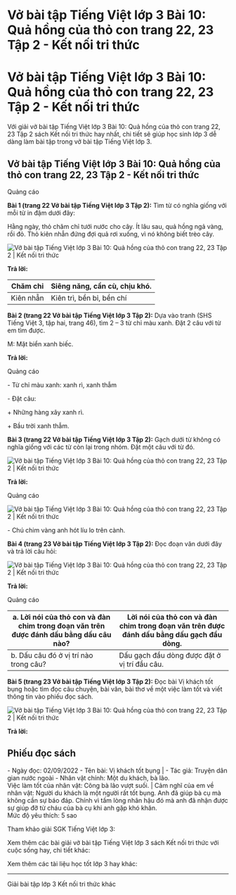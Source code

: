 # Vở bài tập Tiếng Việt lớp 3 Bài 10: Quả hồng của thỏ con trang 22, 23 Tập 2 - Kết nối tri thức

# Vở bài tập Tiếng Việt lớp 3 Bài 10: Quả hồng của thỏ con trang 22, 23 Tập 2 - Kết nối tri thức

Với giải vở bài tập Tiếng Việt lớp 3 Bài 10: Quả hồng của thỏ con trang 22, 23 Tập 2 sách Kết nối tri thức hay nhất, chi tiết sẽ giúp học sinh lớp 3 dễ dàng làm bài tập trong vở bài tập Tiếng Việt lớp 3.

## Vở bài tập Tiếng Việt lớp 3 Bài 10: Quả hồng của thỏ con trang 22, 23 Tập 2 - Kết nối tri thức

Quảng cáo

**Bài 1 (trang 22 Vở bài tập Tiếng Việt lớp 3 Tập 2):** Tìm từ có nghĩa giống với mỗi từ in đậm dưới đây:

Hằng ngày, thỏ chăm chỉ tưới nước cho cây. Ít lâu sau, quả hồng ngả vàng, rồi đỏ. Thỏ kiên nhẫn đứng đợi quả rơi xuống, vì nó không biết trèo cây.

![Vở bài tập Tiếng Việt lớp 3 Bài 10: Quả hồng của thỏ con trang 22, 23 Tập 2 | Kết nối tri thức](https://vietjack.com/vbt-tieng-viet-3-kn/images/bai-10-qua-hong-cua-tho-con-140398.PNG)

**Trả lời:**

Chăm chỉ | Siêng năng, cần cù, chịu khó.  
---|---  
Kiên nhẫn | Kiên trì, bền bỉ, bền chí  
  
  
**Bài 2 (trang 22 Vở bài tập Tiếng Việt lớp 3 Tập 2):** Dựa vào tranh (SHS Tiếng Việt 3, tập hai, trang 46), tìm 2 – 3 từ chỉ màu xanh. Đặt 2 câu với từ em tìm được.

M: Mặt biển xanh biếc.

**Trả lời:**

Quảng cáo

\- Từ chỉ màu xanh: xanh rì, xanh thẫm

\- Đặt câu:

\+ Những hàng xây xanh rì.

\+ Bầu trời xanh thẫm.

**Bài 3 (trang 22 Vở bài tập Tiếng Việt lớp 3 Tập 2):** Gạch dưới từ không có nghĩa giống với các từ còn lại trong nhóm. Đặt một câu với từ đó.

![Vở bài tập Tiếng Việt lớp 3 Bài 10: Quả hồng của thỏ con trang 22, 23 Tập 2 | Kết nối tri thức](https://vietjack.com/vbt-tieng-viet-3-kn/images/bai-10-qua-hong-cua-tho-con-140394.PNG)

**Trả lời:**

Quảng cáo

![Vở bài tập Tiếng Việt lớp 3 Bài 10: Quả hồng của thỏ con trang 22, 23 Tập 2 | Kết nối tri thức](https://vietjack.com/vbt-tieng-viet-3-kn/images/bai-10-qua-hong-cua-tho-con-140395.PNG)

\- Chú chim vàng anh hót líu lo trên cành.

**Bài 4 (trang 23 Vở bài tập Tiếng Việt lớp 3 Tập 2):** Đọc đoạn văn dưới đây và trả lời câu hỏi:

![Vở bài tập Tiếng Việt lớp 3 Bài 10: Quả hồng của thỏ con trang 22, 23 Tập 2 | Kết nối tri thức](https://vietjack.com/vbt-tieng-viet-3-kn/images/bai-10-qua-hong-cua-tho-con-140397.PNG)

**Trả lời:**

Quảng cáo

a. Lời nói của thỏ con và đàn chim trong đoạn văn trên được đánh dấu bằng dấu câu nào? | Lời nói của thỏ con và đàn chim trong đoạn văn trên được đánh dấu bằng dấu gạch đầu dòng.  
---|---  
b. Dấu câu đó ở vị trí nào trong câu? | Dấu gạch đầu dòng được đặt ở vị trí đầu câu.  
  
**Bài 5 (trang 23 Vở bài tập Tiếng Việt lớp 3 Tập 2):** Đọc bài Vị khách tốt bụng hoặc tìm đọc câu chuyện, bài văn, bài thơ về một việc làm tốt và viết thông tin vào phiếu đọc sách.

![Vở bài tập Tiếng Việt lớp 3 Bài 10: Quả hồng của thỏ con trang 22, 23 Tập 2 | Kết nối tri thức](https://vietjack.com/vbt-tieng-viet-3-kn/images/bai-10-qua-hong-cua-tho-con-140396.PNG)

**Trả lời:**

**Phiếu đọc sách**  
---  
\- Ngày đọc: 02/09/2022 \- Tên bài: Vị khách tốt bụng |  \- Tác giả: Truyện dân gian nước ngoài \- Nhân vật chính: Một du khách, bà lão.  
Việc làm tốt của nhân vật: Cõng bà lão vượt suối. | Cảm nghĩ của em về nhân vật: Người du khách là một người rất tốt bụng. Anh đã giúp bà cụ mà không cần sự báo đáp. Chính vì tấm lòng nhân hậu đó mà anh đã nhận được sự giúp đỡ từ cháu của bà cụ khi anh gặp khó khăn.  
Mức độ yêu thích: 5 sao  
  
Tham khảo giải SGK Tiếng Việt lớp 3:

Xem thêm các bài giải vở bài tập Tiếng Việt lớp 3 sách Kết nối tri thức với cuộc sống hay, chi tiết khác:

Xem thêm các tài liệu học tốt lớp 3 hay khác:

* * *

Giải bài tập lớp 3 Kết nối tri thức khác
